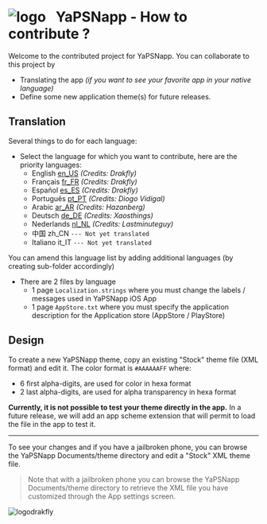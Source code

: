 

# ![logo][imgLogo] &nbsp;&nbsp;YaPSNapp - How to contribute ?

Welcome to the contributed project for YaPSNapp.
You can collaborate to this project by
* Translating the app *(if you want to see your favorite app in your native language)*
* Define some new application theme(s) for future releases.

## Translation

Several things to do for each language:

* Select the language for which you want to contribute, here are the priority languages:
	* English [en_US](https://github.com/YaPSNapp/YaPSNappContrib/tree/master/Localization/en_US) *(Credits: Drakfly)*
	* Français [fr_FR](https://github.com/YaPSNapp/YaPSNappContrib/tree/master/Localization/fr_FR) *(Credits: Drakfly)*
	* Español [es_ES](https://github.com/YaPSNapp/YaPSNappContrib/tree/master/Localization/es_ES) *(Credits: Drakfly)*
    * Português [pt_PT](https://github.com/YaPSNapp/YaPSNappContrib/tree/master/Localization/pt_PT) *(Credits: Diogo Vidigal)*
    * Arabic [ar_AR](https://github.com/YaPSNapp/YaPSNappContrib/tree/master/Localization/ar_AR) *(Credits: Hazanberg)* 
	* Deutsch [de_DE](https://github.com/YaPSNapp/YaPSNappContrib/tree/master/Localization/de_DE) *(Credits: Xaosthings)* 
	* Nederlands [nl_NL](https://github.com/YaPSNapp/YaPSNappContrib/tree/master/Localization/nl_NL) *(Credits: Lastminuteguy)* 
    * 中国 zh_CN `--- Not yet translated`
    * Italiano it_IT `--- Not yet translated`
    
	
You can amend this language list by adding additional languages (by creating sub-folder accordingly)
	
* There are 2 files by language
    + 1 page `Localization.strings` where you must change the labels / messages used in YaPSNapp iOS App
    + 1 page `AppStore.txt` where you must specify the application description for the Application store (AppStore / PlayStore)

## Design

To create a new YaPSNapp theme, copy an existing "Stock" theme file (XML format) and edit it.
The color format is `#AAAAAAFF` where: 
* 6 first alpha-digits, are used for color in hexa format
* 2 last alpha-digits, are used for alpha transparency in hexa format

**Currently, it is not possible to test your theme directly in the app.** In a future release, we will add an app scheme extension that will permit to load the file in the app to test it.


---

To see your changes and if you have a jailbroken phone, you can browse the YaPSNapp Documents/theme directory and edit a "Stock" XML theme file.

> Note that with a jailbroken phone you can browse the YaPSNapp Documents/theme directory 
> to retrieve the XML file you have customized through the App settings screen.


![logodrakfly][imgDrakfly]

[imgLogo]:https://raw.githubusercontent.com/YaPSNapp/YaPSNappContrib/master/logo.png
[imgDrakfly]:https://raw.githubusercontent.com/YaPSNapp/YaPSNappContrib/master/drakfly.png
